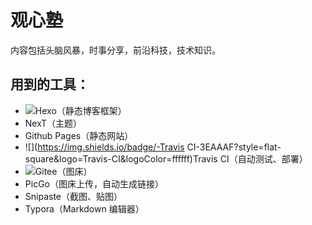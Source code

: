 # 观心塾

内容包括头脑风暴，时事分享，前沿科技，技术知识。

## 用到的工具：

- ![](https://img.shields.io/badge/-Hexo-0E83CD?style=flat-square&logo=Hexo&logoColor=ffffff)Hexo（静态博客框架）
- NexT（主题）
- Github Pages（静态网站）
- ![](https://img.shields.io/badge/-Travis CI-3EAAAF?style=flat-square&logo=Travis-CI&logoColor=ffffff)Travis CI（自动测试、部署）
- ![](https://img.shields.io/badge/-Gitee-C71D23?style=flat-square&logo=Gitee&logoColor=ffffff)Gitee（图床）
- PicGo（图床上传，自动生成链接）
- Snipaste（截图、贴图）
- Typora（Markdown 编辑器）
